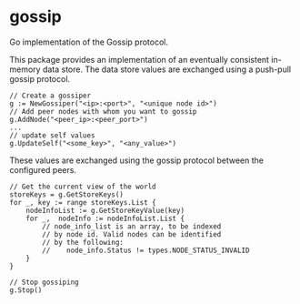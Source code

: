 # gossip
Go implementation of the Gossip protocol.

This package provides an implementation of an eventually consistent in-memory
data store. The data store values are exchanged using a push-pull gossip protocol.

```
// Create a gossiper
g := NewGossiper("<ip>:<port>", "<unique node id>")
// Add peer nodes with whom you want to gossip
g.AddNode("<peer_ip>:<peer_port>")
...
// update self values 
g.UpdateSelf("<some_key>", "<any_value>")
```

These values are exchanged using the gossip protocol between the configured
peers.

```
// Get the current view of the world
storeKeys = g.GetStoreKeys()
for _, key := range storeKeys.List {
	nodeInfoList := g.GetStoreKeyValue(key)
	for _,  nodeInfo := nodeInfoList.List {
		// node_info_list is an array, to be indexed
		// by node id. Valid nodes can be identified
		// by the following:
		//    node_info.Status != types.NODE_STATUS_INVALID
	}
}

// Stop gossiping
g.Stop()
```
